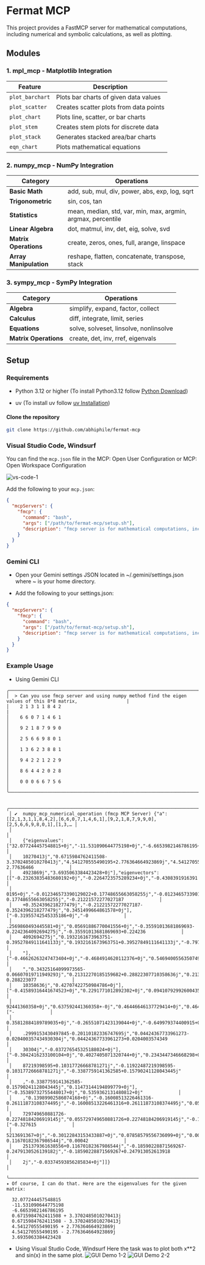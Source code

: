 # Fermat MCP

This project provides a FastMCP server for mathematical computations, including numerical and symbolic calculations, as well as plotting.

## Modules

### 1. mpl_mcp - Matplotlib Integration

| Feature | Description |
|---------|-------------|
| `plot_barchart` | Plots bar charts of given data values |
| `plot_scatter` | Creates scatter plots from data points |
| `plot_chart` | Plots line, scatter, or bar charts |
| `plot_stem` | Creates stem plots for discrete data |
| `plot_stack` | Generates stacked area/bar charts |
| `eqn_chart` | Plots mathematical equations |

### 2. numpy_mcp - NumPy Integration

| Category | Operations |
|----------|------------|
| **Basic Math** | add, sub, mul, div, power, abs, exp, log, sqrt |
| **Trigonometric** | sin, cos, tan |
| **Statistics** | mean, median, std, var, min, max, argmin, argmax, percentile |
| **Linear Algebra** | dot, matmul, inv, det, eig, solve, svd |
| **Matrix Operations** | create, zeros, ones, full, arange, linspace |
| **Array Manipulation** | reshape, flatten, concatenate, transpose, stack |

### 3. sympy_mcp - SymPy Integration

| Category | Operations |
|----------|------------|
| **Algebra** | simplify, expand, factor, collect |
| **Calculus** | diff, integrate, limit, series |
| **Equations** | solve, solveset, linsolve, nonlinsolve |
| **Matrix Operations** | create, det, inv, rref, eigenvals |

## Setup

### Requirements

- Python 3.12 or higher (To install Python3.12 follow [Python Download](https://www.python.org/downloads/))

- uv (To install uv follow [uv Installation](https://docs.astral.sh/uv/getting-started/installation/))

#### Clone the repository

```bash
git clone https://github.com/abhiphile/fermat-mcp
```

### Visual Studio Code, Windsurf
You can find the `mcp.json` file in the
MCP: Open User Configuration or MCP: Open Workspace Configuration

![vs-code-1](public/images/vs-code-1.png)

Add the following to your `mcp.json`:

```json
{
  "mcpServers": {
    "fmcp": {
      "command": "bash",
      "args": ["/path/to/fermat-mcp/setup.sh"],
      "description": "fmcp server is for mathematical computations, including numerical and symbolic calculations, as well as plotting."
    }
  }
}
```

### Gemini CLI
- Open your Gemini settings JSON located in ~/.gemini/settings.json where ~ is your home directory.

- Add the following to your settings.json:

```json
{
  "mcpServers": {
    "fmcp": {
      "command": "bash",
      "args": ["/path/to/fermat-mcp/setup.sh"],
      "description": "fmcp server is for mathematical computations, including numerical and symbolic calculations, as well as plotting."
    }
  }
}
```

### Example Usage
- Using Gemini CLI
```
╭──────────────────────────────────────────────────────────────────────────────────────────────────────────────╮
│  > Can you use fmcp server and using numpy method find the eigen values of this 8*8 matrix,                  |
│    2 1 3 1 1 8 4 2                                                                                           |
│    6 6 0 7 1 4 6 1                                                                                           │
│    9 2 1 8 7 9 9 0                                                                                           │
│    2 5 6 6 9 8 0 1                                                                                           │
│    1 3 6 2 3 8 8 1                                                                                           │
│    9 4 2 2 1 2 2 9                                                                                           │
│    8 6 4 4 2 0 2 8                                                                                           │
│    0 0 0 6 6 7 5 6                                                                                           │
╰──────────────────────────────────────────────────────────────────────────────────────────────────────────────╯

 ╭─────────────────────────────────────────────────────────────────────────────────────────────────────────────────────────────────────────╮
 │ ✔  numpy_mcp_numerical_operation (fmcp MCP Server) {"a":[[2,1,3,1,1,8,4,2],[6,6,0,7,1,4,6,1],[9,2,1,8,7,9,9,0],[2,5,6,6,9,8,0,1],[1,3,… │
 │                                                                                                                                         │
 │    {"eigenvalues":["32.077244457548815+0j","-11.531090644775198+0j","-6.6653982146786195+0j","0.6715984762411508+3.37024850             │
 │    10270413j","0.6715984762411508-3.3702485010270413j","4.541270555490195+2.776364664923869j","4.541270555490195-2.77636466             │
 │    4923869j","3.6935063384423428+0j"],"eigenvectors":[["-0.23263835483680192+0j","-0.2264723575289234+0j","-0.4308391916391             │
 │    0195+0j","-0.012346573390129022+0.17748655663058255j","-0.012346573390129022-0.17748655663058255j","-0.21221572277027187             │
 │    +0.3524396218277479j","-0.21221572277027187-0.3524396218277479j","0.3451499664861578+0j"],["-0.31955742545335186+0j","-0             │
 │    .2569860493445581+0j","0.05691886770041556+0j","-0.35591013681869693-0.2242364092694275j","-0.35591013681869693+0.224236             │
 │    4092694275j","0.1932161673963751-0.39527849111641133j","0.1932161673963751+0.39527849111641133j","-0.7979681696063214+0j             │
 │    "],["-0.46626263247473404+0j","-0.4684914620112376+0j","0.5469400556350749+0j","0.34325164099973565+0.06607019711949293j             │
 │    ","0.34325164099973565-0.06607019711949293j","0.21312270185159682+0.28822307710358636j","0.21312270185159682-0.288223077             │
 │    10358636j","0.42707422750984786+0j"],["-0.41589316441674523+0j","0.2291771012892302+0j","0.09410792992600435+0j","0.6375             │
 │    92441360358+0j","0.637592441360358+-0j","0.46446646137729414+0j","0.46446646137729414+-0j","0.08171661775583623+0j"],["-             │
 │    0.35812884189789035+0j","-0.26551071423139044+0j","-0.649979374400915+0j","-0.2999153430497845+0.20110182336747695j","-0             │
 │    .2999153430497845-0.20110182336747695j","0.04424367733961273-0.020400357434930304j","0.04424367733961273+0.0204003574349             │
 │    30304j","-0.037276545325188024+0j"],["-0.3042416233100104+0j","0.4027405071320744+0j","0.2343447346668298+0j","-0.119224             │
 │    87219398595+0.10317726668781271j","-0.11922487219398595-0.10317726668781271j","-0.3387759141362585+0.15790241128043445j"             │
 │    ,"-0.3387759141362585-0.15790241128043445j","0.11473144194899779+0j"],["-0.35389732755448017+0j","0.5359362131480812+0j"             │
 │    ,"0.13989902586074168+0j","-0.16008513226461316-0.26111873108374495j","-0.16008513226461316+0.26111873108374495j","0.055             │
 │    729749650881726-0.22748184206919145j","0.055729749650881726+0.22748184206919145j","-0.19838514696566653+0j"],["-0.327615             │
 │    5213691367+0j","-0.30122843153433887+0j","0.07858579556736099+0j","0.00042251379361638556-0.11670182367986544j","0.00042             │
 │    251379361638556+0.11670182367986544j","-0.18590228871569267-0.2479130526139182j","-0.18590228871569267+0.247913052613918             │
 │    2j","-0.03374593856285834+0j"]]}                                                                                                     │
 ╰─────────────────────────────────────────────────────────────────────────────────────────────────────────────────────────────────────────╯
✦ Of course, I can do that. Here are the eigenvalues for the given matrix:

  32.077244457548815
  -11.531090644775198
  -6.6653982146786195
  0.6715984762411508 + 3.3702485010270413j
  0.6715984762411508 - 3.3702485010270413j
  4.541270555490195 + 2.776364664923869j
  4.541270555490195 - 2.776364664923869j
  3.6935063384423428
  ```

- Using Visual Studio Code, Windsurf
Here the task was to plot both x**2 and sin(x) in the same plot.
![GUI Demo 1-2](public/images/gui-demo-1.png)
![GUI Demo 2-2](public/images/gui-demo-2.png)
